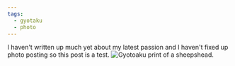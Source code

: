 ```yaml
---
tags:
  - gyotaku
  - photo
---
```


I haven't written up much yet about my latest passion and I haven't fixed up photo posting so this post is a test.
<img src="/img/sheepshead-12-23.jpeg" alt="Gyotoaku print of a sheepshead.">


<a class="u-bridgy-fed" href="https://fed.brid.gy/" hidden="from-humans"></a>